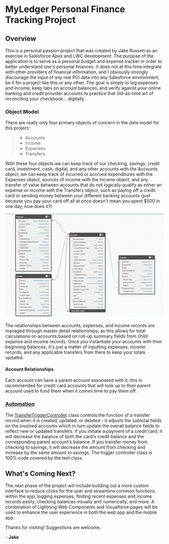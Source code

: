 # MyLedger Personal Finance Tracking Project

## Overview

This is a personal passion project that was created by Jake Russett as an exercise in Salesforce Apex and LWC development. The purpose of the application is to serve as a personal budget and expense tracker in order to better understand one's personal finances. It does not at this time integrate with other providers of financial information, and I obviously strongly discourage the input of any real PCI data into any Salesforce environment, be it for a project like this or any other. The goal is simply to log expenses and income, keep tabs on account balances, and verify against your online banking and credit provider accounts to practice that old-as-time art of reconciling your checkbook... digitally.

### Object Model

There are really only four primary objects of concern in the data model for this project:

> - Accounts
> - Income
> - Expenses
> - Transfers

With these four objects we can keep track of our checking, savings, credit card, investment, cash, digital, and any other accounts with the Accounts object, we can keep track of incurred or accrued expenditures with the Expenses object, sources of income with the Income object, and any transfer of value between accounts that do not logically qualify as either an expense or income with the Transfers object, such as paying off a credit card or sending money between your different banking accounts (just because you pay your card off all at once doesn't mean you spent $500 in one day, now does it?)

![ObjectModel.png](/Resources/ObjectModel.png "See the ERD for the object model")

The relationships between accounts, expenses, and income records are managed through master detail relationships, as this allows for total calculations on accounts based on roll-up summary fields from child expense and income records. Once you instantiate your accounts with their beginning balances, it's just a matter of inputting expenses, income records, and any applicable transfers from there to keep your totals updated.

#### Account Relationships

Each account can have a parent account associated with it; this is recommended for credit card accounts that will look up to their parent account used to fund them when it comes time to pay them off.

### [Automation](./force-app/main/default/classes)

The [TransferTriggerController](./force-app/main/default/classes/TransferTriggerController.cls) class controls the function of a transfer record when it is created, updated, or deleted - it adjusts the subtotal fields on the involved accounts which in turn update the overall balance fields to reflect new or updated transfers. If you initiate a payment of a credit card, it will decrease the balance of both the card's credit balance and the corresponding parent account's balance. If you transfer money from checking to savings, it will decrease the amount from checking and increase by the same amount to savings. The trigger controller class is 100% code covered by the test class.

## What's Coming Next?

The next phase of the project will include building out a more custom interface to reduce clicks for the user and streamline common functions within the app; logging expenses, finding recent expenses and income records easily, checking balances visually and numerically, and more. A combination of Lightning Web Components and Visualforce pages will be used to enhance the user experience in both the web app and the mobile app.

Thanks for visiting! Suggestions are welcome.

\- **Jake**

